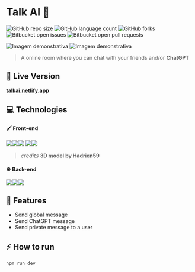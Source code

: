 # Talk AI 💬

![GitHub repo size](https://img.shields.io/github/repo-size/matheusgesser/talk-ai?style=for-the-badge)
![GitHub language count](https://img.shields.io/github/languages/count/matheusgesser/talk-ai?style=for-the-badge)
![GitHub forks](https://img.shields.io/github/forks/matheusgesser/talk-ai?style=for-the-badge)
![Bitbucket open issues](https://img.shields.io/bitbucket/issues/matheusgesser/talk-ai?style=for-the-badge)
![Bitbucket open pull requests](https://img.shields.io/bitbucket/pr-raw/matheusgesser/talk-ai?style=for-the-badge)

<img src="https://i.imgur.com/t7AOVdb.png" alt="Imagem demonstrativa">
<img src="https://i.imgur.com/8X66kCO.png" alt="Imagem demonstrativa">

> A online room where you can chat with your friends and/or **ChatGPT**

## 🔴 **Live Version**

**<a href="https://talkai.netlify.app/">talkai.netlify.app</a>**

## 💻 **Technologies**

#### 🖌️ **Front-end**
<img src='https://img.shields.io/badge/JavaScript-F7DF1E?style=for-the-badge&logo=javascript&logoColor=black' /><img src='https://img.shields.io/badge/React-20232A?style=for-the-badge&logo=react&logoColor=61DAFB' /><img src='https://img.shields.io/badge/styled--components-DB7093?style=for-the-badge&logo=styled-components&logoColor=white' />
<img src='https://img.shields.io/badge/HTML5-E34F26?style=for-the-badge&logo=html5&logoColor=white' /><img src='https://img.shields.io/badge/CSS3-1572B6?style=for-the-badge&logo=css3&logoColor=white' />

> 𝘤𝘳𝘦𝘥𝘪𝘵𝘴 **3D model by Hadrien59**

#### ⚙️ **Back-end**
<img src='https://img.shields.io/badge/Node.js-43853D?style=for-the-badge&logo=node.js&logoColor=white' /><img src='https://img.shields.io/badge/Lambda-232F3E?style=for-the-badge&logo=amazon-aws&logoColor=white' /><img src='https://img.shields.io/badge/API Gateway-232F3E?style=for-the-badge&logo=amazon-aws&logoColor=white' />

## 🚀 **Features**

- Send global message
- Send ChatGPT message
- Send private message to a user

## ⚡ **How to run**

```bash
npm run dev
```
